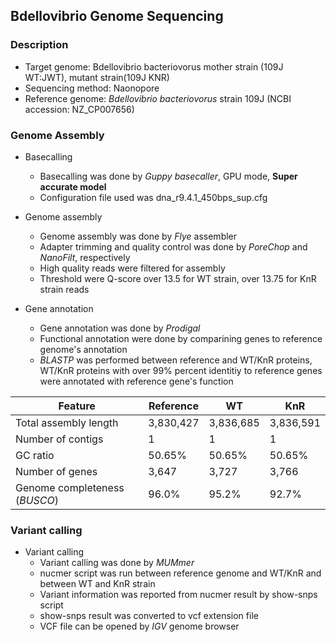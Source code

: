 ## Bdellovibrio Genome Sequencing

### Description

* Target genome: Bdellovibrio bacteriovorus mother strain (109J WT:JWT), mutant strain(109J KNR)
* Sequencing method: Naonopore
* Reference genome: *Bdellovibrio bacteriovorus* strain 109J (NCBI accession: NZ_CP007656)

### Genome Assembly

* Basecalling
  * Basecalling was done by *Guppy basecaller*, GPU mode, **Super accurate model**
  * Configuration file used was dna_r9.4.1_450bps_sup.cfg

* Genome assembly
  * Genome assembly was done by *Flye* assembler
  * Adapter trimming and quality control was done by *PoreChop* and *NanoFilt*, respectively
  * High quality reads were filtered for assembly
  * Threshold were Q-score over 13.5 for WT strain, over 13.75 for KnR strain reads

* Gene annotation
  * Gene annotation was done by *Prodigal*
  * Functional annotation were done by comparining genes to reference genome's annotation
  * *BLASTP* was performed between reference and WT/KnR proteins, WT/KnR proteins with over 99% percent identitiy to reference genes were annotated with reference gene's function

Feature | Reference | WT | KnR
---- | ---- | ---- | ----
Total assembly length | 3,830,427 | 3,836,685 | 3,836,591
Number of contigs | 1 | 1 | 1
GC ratio | 50.65% | 50.65% | 50.65%
Number of genes | 3,647 | 3,727 | 3,766
Genome completeness (*BUSCO*) | 96.0% | 95.2% | 92.7%

### Variant calling

* Variant calling
  * Variant calling was done by *MUMmer*
  * nucmer script was run between reference genome and WT/KnR and between WT and KnR strain
  * Variant information was reported from nucmer result by show-snps script
  * show-snps result was converted to vcf extension file
  * VCF file can be opened by *IGV* genome browser
